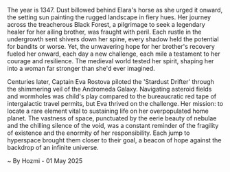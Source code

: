 
The year is 1347.  Dust billowed behind Elara's horse as she urged it onward, the setting sun painting the rugged landscape in fiery hues.  Her journey across the treacherous Black Forest, a pilgrimage to seek a legendary healer for her ailing brother, was fraught with peril.  Each rustle in the undergrowth sent shivers down her spine, every shadow held the potential for bandits or worse.  Yet, the unwavering hope for her brother's recovery fueled her onward, each day a new challenge, each mile a testament to her courage and resilience.  The medieval world tested her spirit, shaping her into a woman far stronger than she'd ever imagined.

Centuries later, Captain Eva Rostova piloted the 'Stardust Drifter' through the shimmering veil of the Andromeda Galaxy.  Navigating asteroid fields and wormholes was child's play compared to the bureaucratic red tape of intergalactic travel permits, but Eva thrived on the challenge. Her mission: to locate a rare element vital to sustaining life on her overpopulated home planet. The vastness of space, punctuated by the eerie beauty of nebulae and the chilling silence of the void, was a constant reminder of the fragility of existence and the enormity of her responsibility.  Each jump to hyperspace brought them closer to their goal, a beacon of hope against the backdrop of an infinite universe.

~ By Hozmi - 01 May 2025
